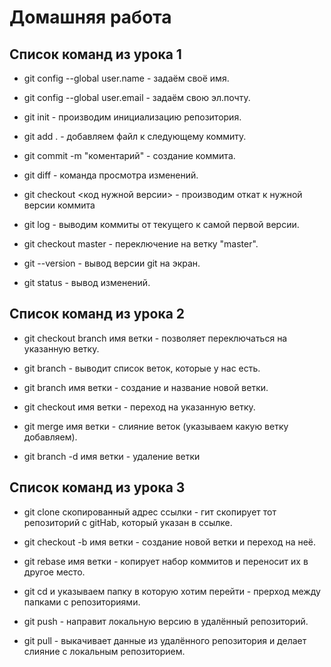 # Домашняя работа

## Список команд из урока 1

*    git config --global user.name - задаём своё имя.

*    git config --global user.email - задаём свою эл.почту.

*    git init - производим инициализацию репозитория.

*    git add . - добавляем файл к следующему коммиту.

*    git commit -m "коментарий" - создание коммита.

*    git diff - команда просмотра изменений.

*    git checkout <код нужной версии> - производим откат к нужной версии коммита

*    git log - выводим коммиты от текущего к самой первой версии.

*    git checkout master - переключение на ветку "master".

*    git --version - вывод версии git на экран.

*    git status - вывод изменений.

## Список команд из урока 2

*    git checkout branch имя ветки - позволяет переключаться на указанную ветку.

*    git branch - выводит список веток, которые у нас есть.

*    git branch имя ветки - создание и название новой ветки.

*    git checkout имя ветки - переход на указанную ветку.

*    git merge имя ветки - слияние веток (указываем какую ветку добавляем).

*    git branch -d имя ветки - удаление ветки

## Список команд из урока 3

*    git clone скопированный адрес ссылки - гит скопирует тот репозиторий с gitHab, который указан в ссылке.

*    git checkout -b имя ветки - создание новой ветки и переход на неё.

*    git rebase имя ветки - копирует набор коммитов и переносит их в другое место.

*    git cd и указываем папку в которую хотим перейти - прерход между папками с репозиториями.

*    git push - направит локальную версию в удалённый репозиторий.

*    git pull - выкачивает данные из удалённого репозитория и делает слияние с локальным репозиторием.


